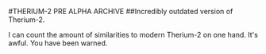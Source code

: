 #THERIUM-2 PRE ALPHA ARCHIVE
##Incredibly outdated version of Therium-2.

I can count the amount of similarities to modern Therium-2 on one hand. It's awful.
You have been warned.
